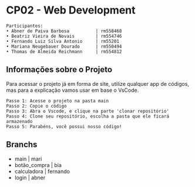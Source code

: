 # CP02 - Web Development 
```http 
Participantes:
• Abner de Paiva Barbosa          | rm558468
• Beatriz Vieira de Novais        | rm554746
• Fernando Luiz Silva Antonio     | rm55201
• Mariana Neugebauer Dourado      | rm550494
• Thomas de Almeida Reichmann     | rm554812
```

## Informações sobre o Projeto 
Para acessar o projeto já em forma de site, utilize qualquer app de códigos, mas para a explicação vamos usar em base o VsCode.

```http 
Passo 1: Acesse o projeto na pasta main 
Passo 2: Copie o código
Passo 3: Abra o Vscode, e clique na parte 'clonar repositório'
Passo 4: Clone seu repositório, escolha a pasta que ele ficará armazenado
Passo 5: Parabéns, você possui nosso código!
```

## Branchs 
- main         | mari 
- botão_compra | bia 
- calculadora  | fernando 
- login        | abner 
